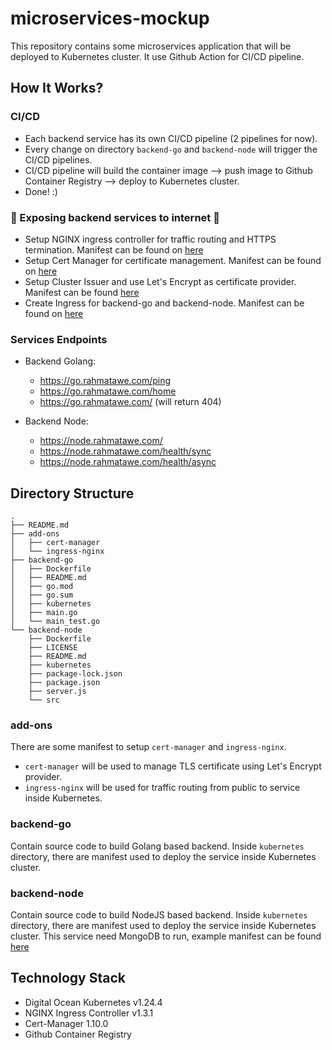 # microservices-mockup
This repository contains some microservices application that will be deployed to Kubernetes cluster. It use Github Action for CI/CD pipeline.

## How It Works?
### CI/CD
* Each backend service has its own CI/CD pipeline (2 pipelines for now).
* Every change on directory `backend-go` and `backend-node` will trigger the CI/CD pipelines. 
* CI/CD pipeline will build the container image --> push image to Github Container Registry --> deploy to Kubernetes cluster.
* Done! :)

###  🚀 Exposing backend services to internet 🚀
* Setup NGINX ingress controller for traffic routing and HTTPS termination. Manifest can be found on [here](add-ons/ingress-nginx/deploy.yaml)
* Setup Cert Manager for certificate management. Manifest can be found on [here](add-ons/cert-manager/cert-manager.yaml)
* Setup Cluster Issuer and use Let's Encrypt as certificate provider. Manifest can be found [here](add-ons/cert-manager/cluster-issuer.yaml)
* Create Ingress for backend-go and backend-node. Manifest can be found on [here](add-ons/ingress-nginx/ingress.yaml)

### Services Endpoints
* Backend Golang:
  * https://go.rahmatawe.com/ping
  * https://go.rahmatawe.com/home
  * https://go.rahmatawe.com/ (will return 404)

* Backend Node:
  * https://node.rahmatawe.com/
  * https://node.rahmatawe.com/health/sync
  * https://node.rahmatawe.com/health/async

## Directory Structure

```
.
├── README.md
├── add-ons
│   ├── cert-manager
│   └── ingress-nginx
├── backend-go
│   ├── Dockerfile
│   ├── README.md
│   ├── go.mod
│   ├── go.sum
│   ├── kubernetes
│   ├── main.go
│   └── main_test.go
└── backend-node
    ├── Dockerfile
    ├── LICENSE
    ├── README.md
    ├── kubernetes
    ├── package-lock.json
    ├── package.json
    ├── server.js
    └── src
```

### add-ons
There are some manifest to setup `cert-manager` and `ingress-nginx`. 
* `cert-manager` will be used to manage TLS certificate using Let's Encrypt provider.
* `ingress-nginx` will be used for traffic routing from public to service inside Kubernetes.

### backend-go
Contain source code to build Golang based backend. Inside `kubernetes` directory, there are manifest used to deploy the service inside Kubernetes cluster.

### backend-node
Contain source code to build NodeJS based backend. Inside `kubernetes` directory, there are manifest used to deploy the service inside Kubernetes cluster. This service need MongoDB to run, example manifest can be found [here](backend-node/kubernetes/statefulset.yaml)

## Technology Stack
* Digital Ocean Kubernetes v1.24.4
* NGINX Ingress Controller v1.3.1
* Cert-Manager 1.10.0
* Github Container Registry